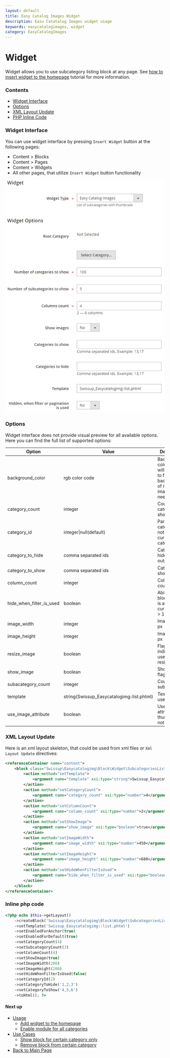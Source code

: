 ```yaml
---
layout: default
title: Easy Catalog Images Widget
description: Easu Catatalog Images widget usage
keywords: easycatalogimages, widget
category: EasyCatalogImages
---
```


# Widget

Widget allows you to use subcategory listing block at any page.
See [how to insert widget to the homepage](../usage/#add-widget-to-the-homepage)
tutorial for more information.

### Contents

 -  [Widget Interface](#widget-interface)
 -  [Options](#options)
 -  [XML Layout Update](#xml-layout-update)
 -  [PHP Inline Code](#php-inline-code)

### Widget Interface

You can use widget interface by pressing `Insert Widget` button at the following
pages:

 -  Content > Blocks
 -  Content > Pages
 -  Content > Widgets
 -  All other pages, that utilize `Insert Widget` button functionality

![EasyCatalogImages widget](/images/m2/easycatalogimages/widget.png)

### Options

Widget interface does not provide visual preview for all available options. Here
you can find the full list of supported options:

Option                      | Value                     | Description
----------------------------|---------------------------|----------------------------
background_color            | rgb color code            | Background color what will be used to fill background of resized image, if needed
category_count              | integer                   | Count of categories to show
category_id                 | integer\|null(default)    | Parent category, do not set to use current category
category_to_hide            | comma separated ids       | Categories to hide from output
category_to_show            | comma separated ids       | Categories to show
column_count                | integer                   | Columns count
hide_when_filter_is_used    | boolean                   | Ability to hide block, if filter is applied or current page > 1
image_width                 | integer                   | Image width, px
image_height                | integer                   | Image height, px
resize_image                | boolean                   | Flag, that indicating to use image resizer or not
show_image                  | boolean                   | Show image flag
subacategory_count          | integer                   | Count of subcategories
template                    | string(Swissup_Easycatalogimg::list.phtml) | Template to use
use_image_attribute         | boolean                   | Use image attribute, if thumbnail is not available

### XML Layout Update

Here is an xml layout skeleton, that could be used from xml files
or `Xml Layout Update` directives:

```xml
<referenceContainer name="content">
    <block class="Swissup\Easycatalogimg\Block\Widget\SubcategoriesList" name="easycatalogimg">
        <action method="setTemplate">
            <argument name="template" xsi:type="string">Swissup_Easycatalogimg::list.phtml</argument>
        </action>
        <action method="setCategoryCount">
            <argument name="category_count" xsi:type="number">4</argument>
        </action>
        <action method="setColumnCount">
            <argument name="column_count" xsi:type="number">2</argument>
        </action>
        <action method="setShowImage">
            <argument name="show_image" xsi:type="boolean">true</argument>
        </action>
        <action method="setImageWidth">
            <argument name="image_width" xsi:type="number">450</argument>
        </action>
        <action method="setImageHeight">
            <argument name="image_height" xsi:type="number">680</argument>
        </action>
        <action method="setHideWhenFilterIsUsed">
            <argument name="hide_when_filter_is_used" xsi:type="boolean">true</argument>
        </action>
    </block>
</referenceContainer>
```

### Inline php code

```php
<?php echo $this->getLayout()
    ->createBlock('Swissup\Easycatalogimg\Block\Widget\SubcategoriesList')
    ->setTemplate('Swissup_Easycatalogimg::list.phtml')
    ->setEnabledForAnchor(true)
    ->setEnabledForDefault(true)
    ->setCategoryCount(4)
    ->setSubcategoryCount(3)
    ->setColumnCount(4)
    ->setShowImage(true)
    ->setImageWidth(200)
    ->setImageHeight(200)
    ->setHideWhenFilterIsUsed(false)
    ->setCategoryId(2)
    ->setCategoryToHide('1,2,3')
    ->setCategoryToShow('4,5,6')
    ->toHtml(); ?>
```

#### Next up

 -  [Usage](../usage/)
    - [Add widget to the homepage](../usage/#add-widget-to-the-homepage)
    - [Enable module for all categories](../usage/#enable-module-for-all-categories)
 -  [Use Cases](../use-cases/)
    - [Show block for certain category only](../use-cases/#show-block-for-certain-category-only)
    - [Remove block from certain category](../use-cases/#remove-block-from-certain-category)
 -  [Back to Main Page](../)
